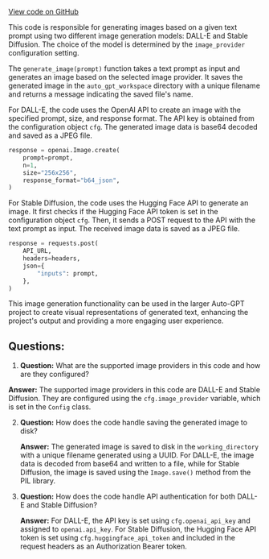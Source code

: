 [View code on GitHub](https://github.com/Significant-Gravitas/Auto-GPT/autogpt/image_gen.py)

This code is responsible for generating images based on a given text prompt using two different image generation models: DALL-E and Stable Diffusion. The choice of the model is determined by the `image_provider` configuration setting.

The `generate_image(prompt)` function takes a text prompt as input and generates an image based on the selected image provider. It saves the generated image in the `auto_gpt_workspace` directory with a unique filename and returns a message indicating the saved file's name.

For DALL-E, the code uses the OpenAI API to create an image with the specified prompt, size, and response format. The API key is obtained from the configuration object `cfg`. The generated image data is base64 decoded and saved as a JPEG file.

```python
response = openai.Image.create(
    prompt=prompt,
    n=1,
    size="256x256",
    response_format="b64_json",
)
```

For Stable Diffusion, the code uses the Hugging Face API to generate an image. It first checks if the Hugging Face API token is set in the configuration object `cfg`. Then, it sends a POST request to the API with the text prompt as input. The received image data is saved as a JPEG file.

```python
response = requests.post(
    API_URL,
    headers=headers,
    json={
        "inputs": prompt,
    },
)
```

This image generation functionality can be used in the larger Auto-GPT project to create visual representations of generated text, enhancing the project's output and providing a more engaging user experience.
## Questions: 
 1. **Question:** What are the supported image providers in this code and how are they configured?

   **Answer:** The supported image providers in this code are DALL-E and Stable Diffusion. They are configured using the `cfg.image_provider` variable, which is set in the `Config` class.

2. **Question:** How does the code handle saving the generated image to disk?

   **Answer:** The generated image is saved to disk in the `working_directory` with a unique filename generated using a UUID. For DALL-E, the image data is decoded from base64 and written to a file, while for Stable Diffusion, the image is saved using the `Image.save()` method from the PIL library.

3. **Question:** How does the code handle API authentication for both DALL-E and Stable Diffusion?

   **Answer:** For DALL-E, the API key is set using `cfg.openai_api_key` and assigned to `openai.api_key`. For Stable Diffusion, the Hugging Face API token is set using `cfg.huggingface_api_token` and included in the request headers as an Authorization Bearer token.